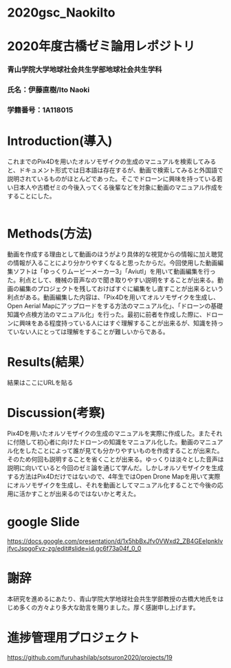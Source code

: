 # 2020gsc_NaokiIto
# 2020年度古橋ゼミ論用レポジトリ
### 青山学院大学地球社会共生学部地球社会共生学科
### 氏名：伊藤直樹/Ito Naoki
### 学籍番号：1A118015

# Introduction(導入)
 これまでのPix4Dを用いたオルソモザイクの生成のマニュアルを検索してみると、ドキュメント形式では日本語は存在するが、動画で検索してみると外国語で説明されているものがほとんどであった。そこでドローンに興味を持っている若い日本人や古橋ゼミの今後入ってくる後輩などを対象に動画のマニュアル作成をすることにした。
 <br>
 <br>
 # Methods(方法)
 動画を作成する理由として動画のほうがより具体的な視覚からの情報に加え聴覚の情報が入ることにより分かりやすくなると思ったからだ。今回使用した動画編集ソフトは「ゆっくりムービーメーカー3」「Aviutl」を用いて動画編集を行った。利点として、機械の音声なので聞き取りやすい説明をすることが出来る。動画の編集のプロジェクトを残しておけばすぐに編集をし直すことが出来るという利点がある。動画編集した内容は、「Pix4Dを用いてオルソモザイクを生成し、Open Aerial Mapにアップロードをする方法のマニュアル化」、「ドローンの基礎知識や点検方法のマニュアル化」を行った。最初に前者を作成した際に、ドローンに興味をある程度持っている人にはすぐ理解することが出来るが、知識を持っていない人にとっては理解をすることが難しいからである。
<br>
# Results(結果）
結果はここにURLを貼る
<br>
# Discussion(考察)
Pix4Dを用いたオルソモザイクの生成のマニュアルを実際に作成した。またそれに付随して初心者に向けたドローンの知識をマニュアル化した。動画のマニュアル化をしたことによって誰が見ても分かりやすいものを作成することが出来た。そのため何回も説明することを省くことが出来る。ゆっくりは淡々とした音声は説明に向いていると今回のゼミ論を通じて学んだ。しかしオルソモザイクを生成する方法はPix4Dだけではないので、4年生ではOpen Drone Mapを用いて実際にオルソモザイクを生成し、それを動画としてマニュアル化することで今後の応用に活かすことが出来るのではないかと考えた。
# google Slide
https://docs.google.com/presentation/d/1x5hbBxJfv0VWxd2_ZB4GEeIpnkIvjfvcJspgoFvz-zg/edit#slide=id.gc6f73a04f_0_0
# 謝辞
本研究を進めるにあたり、青山学院大学地球社会共生学部教授の古橋大地氏をはじめ多くの方々より多大な助言を賜りました。厚く感謝申し上げます。
# 進捗管理用プロジェクト
https://github.com/furuhashilab/sotsuron2020/projects/19

